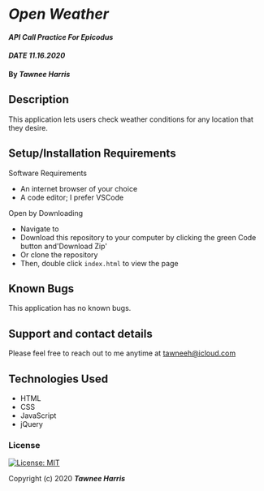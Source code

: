 # _Open Weather_

#### _API Call Practice For Epicodus_ 
#### _DATE 11.16.2020_

#### By _**Tawnee Harris**_

## Description

This application lets users check weather conditions for any location that they desire.

## Setup/Installation Requirements

Software Requirements
* An internet browser of your choice
* A code editor; I prefer VSCode

Open by Downloading
* Navigate to <GITHUB URL>
* Download this repository to your computer by clicking the green Code button and'Download Zip'
* Or clone the repository
* Then, double click `index.html` to view the page

## Known Bugs

This application has no known bugs. 

## Support and contact details

Please feel free to reach out to me anytime at <tawneeh@icloud.com>

## Technologies Used

* HTML
* CSS
* JavaScript
* jQuery

### License

[![License: MIT](https://img.shields.io/badge/License-MIT-yellow.svg)](https://opensource.org/licenses/MIT)

Copyright (c) 2020 **_Tawnee Harris_**